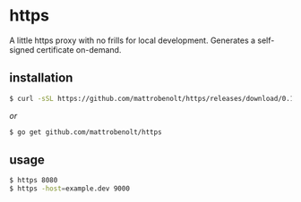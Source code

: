 # https

A little https proxy with no frills for local development. Generates a self-signed certificate on-demand.

## installation

```bash
$ curl -sSL https://github.com/mattrobenolt/https/releases/download/0.1.0/https-darwin-amd64 > /usr/local/bin/https && chmod +x /usr/local/bin/https
```

_or_

```bash
$ go get github.com/mattrobenolt/https
```

## usage

```bash
$ https 8080
$ https -host=example.dev 9000
```
